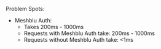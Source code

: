 Problem Spots:
  * Meshblu Auth:
    * Takes 200ms - 1000ms
    * Requests with Meshblu Auth take: 200ms - 1000ms
    * Requests without Meshblu Auth take: <1ms
